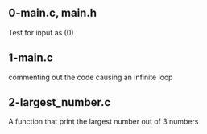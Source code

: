 ## 0-main.c, main.h
Test for input as (0)
## 1-main.c
commenting out the code causing an infinite loop
## 2-largest_number.c
A function that print the largest number out of 3 numbers
